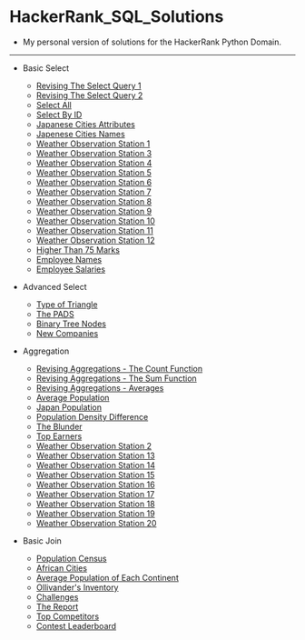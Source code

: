# HackerRank_SQL_Solutions

- My personal version of solutions for the HackerRank Python Domain.

<hr>

- Basic Select
    - [Revising The Select Query 1](Basic%20Select/Revising%20The%20Select%20Query%201.sql)
    - [Revising The Select Query 2](Basic%20Select/Revising%20The%20Select%20Query%202.sql)
    - [Select All](Basic%20Select/Select%20All.sql)
    - [Select By ID](Basic%20Select/Select%20By%20ID.sql)
    - [Japanese Cities Attributes](Basic%20Select/Japanese%20Cities%20Attributes.sql)
    - [Japenese Cities Names](Basic%20Select/Japanese%20Cities%20Names.sql)
    - [Weather Observation Station 1](Basic%20Select/Weather%20Observation%20Station%201.sql)
    - [Weather Observation Station 3](Basic%20Select/Weather%20Observation%20Station%203.sql)
    - [Weather Observation Station 4](Basic%20Select/Weather%20Observation%20Station%204.sql)
    - [Weather Observation Station 5](Basic%20Select/Weather%20Observation%20Station%205.sql)
    - [Weather Observation Station 6](Basic%20Select/Weather%20Observation%20Station%206.sql)
    - [Weather Observation Station 7](Basic%20Select/Weather%20Observation%20Station%207.sql)
    - [Weather Observation Station 8](Basic%20Select/Weather%20Observation%20Station%208.sql)
    - [Weather Observation Station 9](Basic%20Select/Weather%20Observation%20Station%209.sql)
    - [Weather Observation Station 10](Basic%20Select/Weather%20Observation%20Station%2010.sql)
    - [Weather Observation Station 11](Basic%20Select/Weather%20Observation%20Station%2011.sql)
    - [Weather Observation Station 12](Basic%20Select/Weather%20Observation%20Station%2012.sql)
    - [Higher Than 75 Marks](Basic%20Select/Higher%20Than%2075%20Marks.sql)
    - [Employee Names](Basic%20Select/Employee%20Names.sql)
    - [Employee Salaries](Basic%20Select/Employee%20Salaries.sql)

- Advanced Select
    - [Type of Triangle](Advanced%20Select/Type%20of%20Triangle.sql)
    - [The PADS](Advanced%20Select/The%20Pads.sql)
    - [Binary Tree Nodes](Advanced%20Select/Binary%20Tree%20Nodes.sql)
    - [New Companies](Advanced%20Select/New%20Companies.sql)

- Aggregation
    - [Revising Aggregations - The Count Function](Aggregation/The%20Count%20Function.sql)
    - [Revising Aggregations - The Sum Function](Aggregation/The%20Sum%20Function.sql)
    - [Revising Aggregations - Averages](Aggregation/Averages.sql)
    - [Average Population](Aggregation/Average%20Population.sql)
    - [Japan Population](Aggregation/Japan%20Population.sql)
    - [Population Density Difference](Aggregation/Population%20Density%20Difference.sql)
    - [The Blunder](Aggregation/The%20Blunder.sql)
    - [Top Earners](Aggregation/Top%20Earners.sql)
    - [Weather Observation Station 2](Aggregation/Weather%20Observation%20Station%202.sql)
    - [Weather Observation Station 13](Aggregation/Weather%20Observation%20Station%2013.sql)
    - [Weather Observation Station 14](Aggregation/Weather%20Observation%20Station%2014.sql)
    - [Weather Observation Station 15](Aggregation/Weather%20Observation%20Station%2015.sql)
    - [Weather Observation Station 16](Aggregation/Weather%20Observation%20Station%2016.sql)
    - [Weather Observation Station 17](Aggregation/Weather%20Observation%20Station%2017.sql)
    - [Weather Observation Station 18](Aggregation/Weather%20Observation%20Station%2018.sql)
    - [Weather Observation Station 19](Aggregation/Weather%20Observation%20Station%2019.sql)
    - [Weather Observation Station 20](Aggregation/Weather%20Observation%20Station%2020.sql)

- Basic Join
    - [Population Census](Basic%20Join/Population%20Census.sql)
    - [African Cities](Basic%20Join/African%20Cities.sql)
    - [Average Population of Each Continent](Basic%20Join/Average%20Population%20of%20Each%20Continent.sql)
    - [Ollivander's Inventory](Basic%20Join/Ollivander's%20Inventory.sql)
    - [Challenges](Basic%20Join/Challenges.sql)
    - [The Report](Basic%20Join/The%20Report.sql)
    - [Top Competitors](Basic%20Join/Top%20Competitors.sql)
    - [Contest Leaderboard](Basic%20Join/Contest%20Leaderboard.sql)